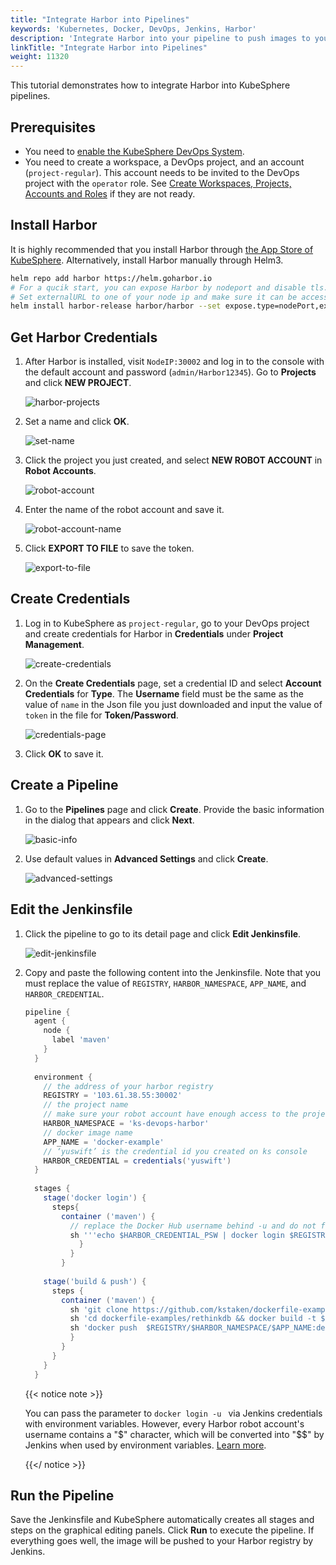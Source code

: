 ```yaml
---
title: "Integrate Harbor into Pipelines"
keywords: 'Kubernetes, Docker, DevOps, Jenkins, Harbor'
description: 'Integrate Harbor into your pipeline to push images to your Harbor registry.'
linkTitle: "Integrate Harbor into Pipelines"
weight: 11320
---
```


This tutorial demonstrates how to integrate Harbor into KubeSphere pipelines.

## Prerequisites

- You need to [enable the KubeSphere DevOps System](../../../pluggable-components/devops/).
- You need to create a workspace, a DevOps project, and an account (`project-regular`). This account needs to be invited to the DevOps project with the `operator` role. See [Create Workspaces, Projects, Accounts and Roles](../../../quick-start/create-workspace-and-project/) if they are not ready.

## Install Harbor

It is highly recommended that you install Harbor through [the App Store of KubeSphere](../../../application-store/built-in-apps/harbor-app/). Alternatively, install Harbor manually through Helm3.

```bash
helm repo add harbor https://helm.goharbor.io
# For a qucik start, you can expose Harbor by nodeport and disable tls.
# Set externalURL to one of your node ip and make sure it can be accessed by jenkins.
helm install harbor-release harbor/harbor --set expose.type=nodePort,externalURL=http://$ip:30002,expose.tls.enabled=false
```

## Get Harbor Credentials

1. After Harbor is installed, visit `NodeIP:30002` and log in to the console with the default account and password (`admin/Harbor12345`). Go to **Projects** and click **NEW PROJECT**.

   ![harbor-projects](/images/docs/devops-user-guide/tool-integration/integrate-harbor-into-pipeline/harbor-projects.jpg)

2. Set a name and click **OK**.

   ![set-name](/images/docs/devops-user-guide/tool-integration/integrate-harbor-into-pipeline/set-name.png)

3. Click the project you just created, and select **NEW ROBOT ACCOUNT** in **Robot Accounts**.

   ![robot-account](/images/docs/devops-user-guide/tool-integration/integrate-harbor-into-pipeline/robot-account.png)

4. Enter the name of the robot account and save it.

   ![robot-account-name](/images/docs/devops-user-guide/tool-integration/integrate-harbor-into-pipeline/robot-account-name.png)

5. Click **EXPORT TO FILE** to save the token.

   ![export-to-file](/images/docs/devops-user-guide/tool-integration/integrate-harbor-into-pipeline/export-to-file.png)

## Create Credentials

1. Log in to KubeSphere as `project-regular`, go to your DevOps project and create credentials for Harbor in **Credentials** under **Project Management**.

   ![create-credentials](/images/docs/devops-user-guide/tool-integration/integrate-harbor-into-pipeline/create-credentials.png)

2. On the **Create Credentials** page, set a credential ID and select **Account Credentials** for **Type**. The **Username** field must be the same as the value of `name` in the Json file you just downloaded and input the value of `token` in the file for **Token/Password**.

   ![credentials-page](/images/docs/devops-user-guide/tool-integration/integrate-harbor-into-pipeline/credentials-page.png)

3. Click **OK** to save it.

## Create a Pipeline

1. Go to the **Pipelines** page and click **Create**. Provide the basic information in the dialog that appears and click **Next**.

   ![basic-info](/images/docs/devops-user-guide/tool-integration/integrate-harbor-into-pipeline/basic-info.png)

2. Use default values in **Advanced Settings** and click **Create**.

   ![advanced-settings](/images/docs/devops-user-guide/tool-integration/integrate-harbor-into-pipeline/advanced-settings.png)

## Edit the Jenkinsfile

1. Click the pipeline to go to its detail page and click **Edit Jenkinsfile**.

   ![edit-jenkinsfile](/images/docs/devops-user-guide/tool-integration/integrate-harbor-into-pipeline/edit-jenkinsfile.png)

2. Copy and paste the following content into the Jenkinsfile. Note that you must replace the value of `REGISTRY`, `HARBOR_NAMESPACE`, `APP_NAME`, and `HARBOR_CREDENTIAL`.

   ```groovy
   pipeline {  
     agent {
       node {
         label 'maven'
       }
     }
     
     environment {
       // the address of your harbor registry
       REGISTRY = '103.61.38.55:30002'
       // the project name
       // make sure your robot account have enough access to the project
       HARBOR_NAMESPACE = 'ks-devops-harbor'
       // docker image name
       APP_NAME = 'docker-example'
       // ‘yuswift’ is the credential id you created on ks console
       HARBOR_CREDENTIAL = credentials('yuswift')
     }
     
     stages {
       stage('docker login') {
         steps{
           container ('maven') {
             // replace the Docker Hub username behind -u and do not forget ''. You can also use a Docker Hub token. 
             sh '''echo $HARBOR_CREDENTIAL_PSW | docker login $REGISTRY -u 'robot$yuswift2018' --password-stdin'''
               }
             }  
           }
           
       stage('build & push') {
         steps {
           container ('maven') {
             sh 'git clone https://github.com/kstaken/dockerfile-examples.git'
             sh 'cd dockerfile-examples/rethinkdb && docker build -t $REGISTRY/$HARBOR_NAMESPACE/$APP_NAME:devops-test .'
             sh 'docker push  $REGISTRY/$HARBOR_NAMESPACE/$APP_NAME:devops-test'
             }
           }
         }
       }
     }
   
   
   ```

   {{< notice note >}}

   You can pass the parameter to `docker login -u ` via Jenkins credentials with environment variables. However, every Harbor robot account's username contains a "\$" character, which will be converted into "\$$" by Jenkins when used by environment variables. [Learn more](https://number1.co.za/rancher-cannot-use-harbor-robot-account-imagepullbackoff-pull-access-denied/).

   {{</ notice >}} 

## Run the Pipeline

Save the Jenkinsfile and KubeSphere automatically creates all stages and steps on the graphical editing panels. Click **Run** to execute the pipeline. If everything goes well, the image will be pushed to your Harbor registry by Jenkins.
